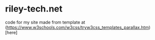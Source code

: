# riley-tech.net
code for my site
made from template at (https://www.w3schools.com/w3css/tryw3css_templates_parallax.htm)[here]